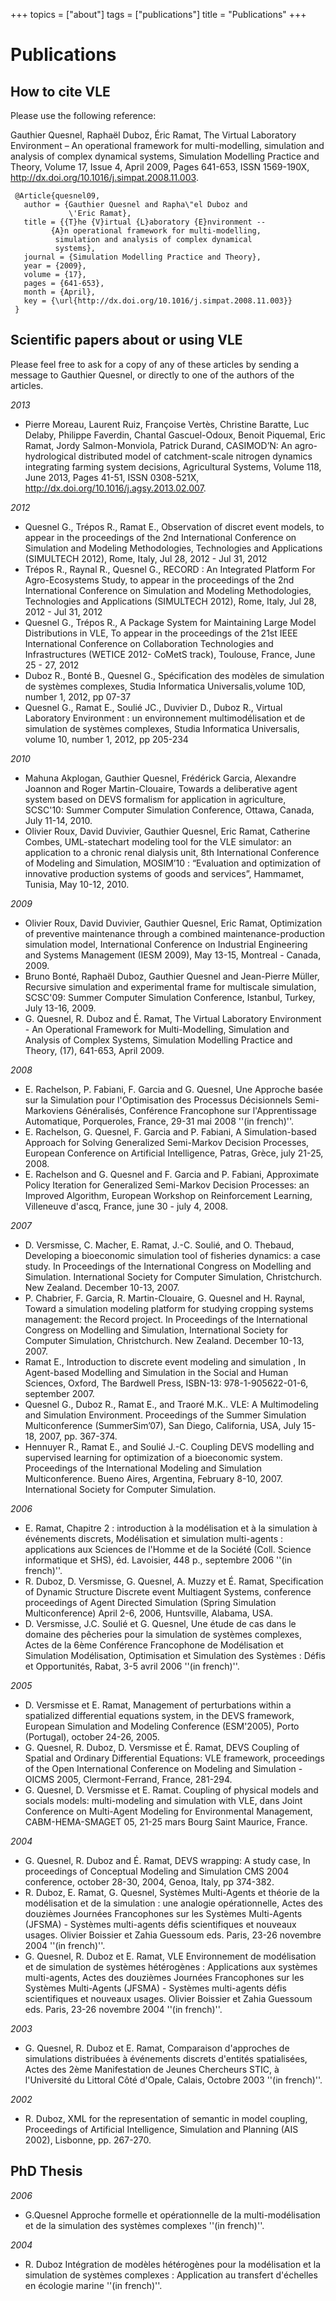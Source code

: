 +++
topics = ["about"]
tags = ["publications"]
title = "Publications"
+++

# Publications

## How to cite VLE

Please use the following reference:

Gauthier Quesnel, Raphaël Duboz, Éric Ramat, The Virtual Laboratory Environment
– An operational framework for multi-modelling, simulation and analysis of
complex dynamical systems, Simulation Modelling Practice and Theory, Volume 17,
Issue 4, April 2009, Pages 641-653, ISSN 1569-190X,
http://dx.doi.org/10.1016/j.simpat.2008.11.003.

```TeX
 @Article{quesnel09,
   author = {Gauthier Quesnel and Rapha\"el Duboz and
             \'Eric Ramat},
   title = {{T}he {V}irtual {L}aboratory {E}nvironment --
         {A}n operational framework for multi-modelling,
          simulation and analysis of complex dynamical
          systems},
   journal = {Simulation Modelling Practice and Theory},
   year = {2009},
   volume = {17},
   pages = {641-653},
   month = {April},
   key = {\url{http://dx.doi.org/10.1016/j.simpat.2008.11.003}}
 }
```

## Scientific papers about or using VLE

Please feel free to ask for a copy of any of these articles by sending
a message to Gauthier Quesnel, or directly to one of the authors of
the articles.

*2013*

* Pierre Moreau, Laurent Ruiz, Françoise Vertès, Christine Baratte,
  Luc Delaby, Philippe Faverdin, Chantal Gascuel-Odoux, Benoit
  Piquemal, Eric Ramat, Jordy Salmon-Monviola, Patrick Durand,
  CASIMOD’N: An agro-hydrological distributed model of catchment-scale
  nitrogen dynamics integrating farming system decisions, Agricultural
  Systems, Volume 118, June 2013, Pages 41-51, ISSN 0308-521X,
  http://dx.doi.org/10.1016/j.agsy.2013.02.007.

*2012*

* Quesnel G., Trépos R., Ramat E., Observation of discret event
  models, to appear in the proceedings of the 2nd International
  Conference on Simulation and Modeling Methodologies, Technologies
  and Applications (SIMULTECH 2012), Rome, Italy, Jul 28, 2012 - Jul
  31, 2012
* Trépos R., Raynal R., Quesnel G., RECORD : An Integrated Platform
  For Agro-Ecosystems Study, to appear in the proceedings of the 2nd
  International Conference on Simulation and Modeling Methodologies,
  Technologies and Applications (SIMULTECH 2012), Rome, Italy, Jul 28,
  2012 - Jul 31, 2012
* Quesnel G., Trépos R., A Package System for Maintaining Large Model
  Distributions in VLE, To appear in the proceedings of the 21st IEEE
  International Conference on Collaboration Technologies and
  Infrastructures (WETICE 2012- CoMetS track), Toulouse, France, June
  25 - 27, 2012
* Duboz R., Bonté B., Quesnel G., Spécification des modèles de
  simulation de systèmes complexes, Studia Informatica
  Universalis,volume 10D, number 1, 2012, pp 07-37
* Quesnel G., Ramat E., Soulié JC., Duvivier D., Duboz R., Virtual
  Laboratory Environment : un environnement multimodélisation et de
  simulation de systèmes complexes, Studia Informatica Universalis,
  volume 10, number 1, 2012, pp 205-234

*2010*

* Mahuna Akplogan, Gauthier Quesnel, Frédérick Garcia, Alexandre
 Joannon and Roger Martin-Clouaire, Towards a deliberative agent
 system based on DEVS formalism for application in agriculture,
 SCSC'10: Summer Computer Simulation Conference, Ottawa, Canada, July
 11-14, 2010.
* Olivier Roux, David Duvivier, Gauthier Quesnel, Eric Ramat,
 Catherine Combes, UML-statechart modeling tool for the VLE simulator:
 an application to a chronic renal dialysis unit, 8th International
 Conference of Modeling and Simulation, MOSIM’10 : “Evaluation and
 optimization of innovative production systems of goods and services”,
 Hammamet, Tunisia, May 10-12, 2010.

*2009*

* Olivier Roux, David Duvivier, Gauthier Quesnel, Eric Ramat,
 Optimization of preventive maintenance through a combined
 maintenance-production simulation model, International Conference on
 Industrial Engineering and Systems Management (IESM 2009), May 13-15,
 Montreal - Canada, 2009.
* Bruno Bonté, Raphaël Duboz, Gauthier Quesnel and Jean-Pierre Müller,
 Recursive simulation and experimental frame for multiscale
 simulation, SCSC'09: Summer Computer Simulation Conference, Istanbul,
 Turkey, July 13-16, 2009.
* G. Quesnel, R. Duboz and É. Ramat, The Virtual Laboratory
 Environment - An Operational Framework for Multi-Modelling,
 Simulation and Analysis of Complex Systems, Simulation Modelling
 Practice and Theory, (17), 641-653, April 2009.

*2008*

* E. Rachelson, P. Fabiani, F. Garcia and G. Quesnel, Une Approche
  basée sur la Simulation pour l'Optimisation des Processus
  Décisionnels Semi-Markoviens Généralisés, Conférence Francophone sur
  l'Apprentissage Automatique, Porqueroles, France, 29-31 mai 2008
  ''(in french)''.
* E. Rachelson, G. Quesnel, F. Garcia and P. Fabiani, A
  Simulation-based Approach for Solving Generalized Semi-Markov
  Decision Processes, European Conference on Artificial Intelligence,
  Patras, Grèce, july 21-25, 2008.
* E. Rachelson and G. Quesnel and F. Garcia and P. Fabiani,
  Approximate Policy Iteration for Generalized Semi-Markov Decision
  Processes: an Improved Algorithm, European Workshop on Reinforcement
  Learning, Villeneuve d'ascq, France, june 30 - july 4, 2008.

*2007*

* D. Versmisse, C. Macher, E. Ramat, J.-C. Soulié, and O. Thebaud,
  Developing a bioeconomic simulation tool of fisheries dynamics: a
  case study. In Proceedings of the International Congress on
  Modelling and Simulation. International Society for Computer
  Simulation, Christchurch. New Zealand. December 10-13, 2007.
* P. Chabrier, F. Garcia, R. Martin-Clouaire, G. Quesnel and
  H. Raynal, Toward a simulation modeling platform for studying
  cropping systems management: the Record project. In Proceedings of
  the International Congress on Modelling and Simulation,
  International Society for Computer Simulation, Christchurch. New
  Zealand. December 10-13, 2007.
* Ramat E., Introduction to discrete event modeling and simulation ,
  In Agent-based Modelling and Simulation in the Social and Human
  Sciences, Oxford, The Bardwell Press, ISBN-13: 978-1-905622-01-6,
  september 2007.
* Quesnel G., Duboz R., Ramat E., and Traoré M.K.. VLE: A
  Multimodeling and Simulation Environment. Proceedings of the Summer
  Simulation Multiconference (SummerSim’07), San Diego, California,
  USA, July 15-18, 2007, pp. 367-374.
* Hennuyer R., Ramat E., and Soulié J.-C. Coupling DEVS modelling and
  supervised learning for optimization of a bioeconomic
  system. Proceedings of the International Modeling and Simulation
  Multiconference. Bueno Aires, Argentina, February
  8-10, 2007. International Society for Computer Simulation.

*2006*

* E. Ramat, Chapitre 2 : introduction à la modélisation et à la
  simulation à événements discrets, Modélisation et simulation
  multi-agents : applications aux Sciences de l'Homme et de la Société
  (Coll. Science informatique et SHS), éd. Lavoisier, 448 p.,
  septembre 2006 ''(in french)''.
* R. Duboz, D. Versmisse, G. Quesnel, A. Muzzy et É. Ramat,
  Specification of Dynamic Structure Discrete event Multiagent
  Systems, conference proceedings of Agent Directed Simulation (Spring
  Simulation Multiconference) April 2-6, 2006, Huntsville, Alabama,
  USA.
* D. Versmisse, J.C. Soulié et G. Quesnel, Une étude de cas dans le
  domaine des pêcheries pour la simulation de systèmes complexes,
  Actes de la 6ème Conférence Francophone de Modélisation et
  Simulation Modélisation, Optimisation et Simulation des Systèmes :
  Défis et Opportunités, Rabat, 3-5 avril 2006 ''(in french)''.

*2005*

* D. Versmisse et E. Ramat, Management of perturbations within a
  spatialized differential equations system, in the DEVS framework,
  European Simulation and Modeling Conference (ESM'2005), Porto
  (Portugal), october 24-26, 2005.
* G. Quesnel, R. Duboz, D. Versmisse et É. Ramat, DEVS Coupling of
  Spatial and Ordinary Differential Equations: VLE framework,
  proceedings of the Open International Conference on Modeling and
  Simulation - OICMS 2005, Clermont-Ferrand, France, 281-294.
* G. Quesnel, D. Versmisse et E. Ramat. Coupling of physical models
  and socials models: multi-modeling and simulation with VLE, dans
  Joint Conference on Multi-Agent Modeling for Environmental
  Management, CABM-HEMA-SMAGET 05, 21-25 mars Bourg Saint Maurice,
  France.

*2004*

* G. Quesnel, R. Duboz and É. Ramat, DEVS wrapping: A study case, In
  proceedings of Conceptual Modeling and Simulation CMS 2004
  conference, october 28-30, 2004, Genoa, Italy, pp 374-382.
* R. Duboz, E. Ramat, G. Quesnel, Systèmes Multi-Agents et théorie de
  la modélisation et de la simulation : une analogie opérationnelle,
  Actes des douzièmes Journées Francophones sur les Systèmes
  Multi-Agents (JFSMA) - Systèmes multi-agents défis scientifiques et
  nouveaux usages. Olivier Boissier et Zahia Guessoum eds. Paris,
  23-26 novembre 2004 ''(in french)''.
* G. Quesnel, R. Duboz et E. Ramat, VLE Environnement de modélisation
  et de simulation de systèmes hétérogènes : Applications aux systèmes
  multi-agents, Actes des douzièmes Journées Francophones sur les
  Systèmes Multi-Agents (JFSMA) - Systèmes multi-agents défis
  scientifiques et nouveaux usages. Olivier Boissier et Zahia Guessoum
  eds. Paris, 23-26 novembre 2004 ''(in french)''.

*2003*

* G. Quesnel, R. Duboz et E. Ramat, Comparaison d'approches de
  simulations distribuées à événements discrets d'entités
  spatialisées, Actes des 2ème Manifestation de Jeunes Chercheurs
  STIC, à l'Université du Littoral Côté d'Opale, Calais, Octobre 2003
  ''(in french)''.

*2002*

* R. Duboz, XML for the representation of semantic in model coupling,
  Proceedings of Artificial Intelligence, Simulation and Planning (AIS
  2002), Lisbonne, pp. 267-270.

## PhD Thesis

*2006*

* G.Quesnel Approche formelle et opérationnelle de la
  multi-modélisation et de la simulation des systèmes complexes ''(in
  french)''.

*2004*

* R. Duboz Intégration de modèles hétérogènes pour la modélisation et
  la simulation de systèmes complexes : Application au transfert
  d'échelles en écologie marine ''(in french)''.
